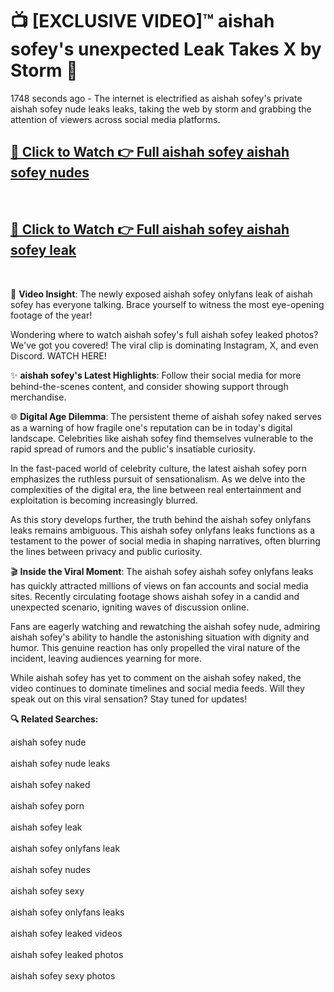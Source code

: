 # 📺 [EXCLUSIVE VIDEO]™ aishah sofey's unexpected Leak Takes X by Storm 🚀

1748 seconds ago - The internet is electrified as aishah sofey's private aishah sofey nude leaks leaks, taking the web by storm and grabbing the attention of viewers across social media platforms.

<h2><a href="https://github-6l9.pages.dev/link1">🔗 Click to Watch 👉 Full aishah sofey aishah sofey nudes</a></h2><br>
<h2><a href="https://github-6l9.pages.dev/link2">🔗 Click to Watch 👉 Full aishah sofey aishah sofey leak</a></h2><br>

🎥 **Video Insight**: The newly exposed aishah sofey onlyfans leak of aishah sofey has everyone talking. Brace yourself to witness the most eye-opening footage of the year!

Wondering where to watch aishah sofey's full aishah sofey leaked photos? We've got you covered! The viral clip is dominating Instagram, X, and even Discord. WATCH HERE!

✨ **aishah sofey's Latest Highlights**: Follow their social media for more behind-the-scenes content, and consider showing support through merchandise.

🌐 **Digital Age Dilemma**: The persistent theme of aishah sofey naked serves as a warning of how fragile one's reputation can be in today's digital landscape. Celebrities like aishah sofey find themselves vulnerable to the rapid spread of rumors and the public's insatiable curiosity.

In the fast-paced world of celebrity culture, the latest aishah sofey porn emphasizes the ruthless pursuit of sensationalism. As we delve into the complexities of the digital era, the line between real entertainment and exploitation is becoming increasingly blurred.

As this story develops further, the truth behind the aishah sofey onlyfans leaks remains ambiguous. This aishah sofey onlyfans leaks functions as a testament to the power of social media in shaping narratives, often blurring the lines between privacy and public curiosity.

🎬 **Inside the Viral Moment**: The aishah sofey aishah sofey onlyfans leaks has quickly attracted millions of views on fan accounts and social media sites. Recently circulating footage shows aishah sofey in a candid and unexpected scenario, igniting waves of discussion online.

Fans are eagerly watching and rewatching the aishah sofey nude, admiring aishah sofey's ability to handle the astonishing situation with dignity and humor. This genuine reaction has only propelled the viral nature of the incident, leaving audiences yearning for more.

While aishah sofey has yet to comment on the aishah sofey naked, the video continues to dominate timelines and social media feeds. Will they speak out on this viral sensation? Stay tuned for updates!

<strong>🔍 Related Searches:</strong>

aishah sofey nude
<br><br>
aishah sofey nude leaks
<br><br>
aishah sofey naked
<br><br>
aishah sofey porn
<br><br>
aishah sofey leak
<br><br>
aishah sofey onlyfans leak
<br><br>
aishah sofey nudes
<br><br>
aishah sofey sexy
<br><br>
aishah sofey onlyfans leaks
<br><br>
aishah sofey leaked videos
<br><br>
aishah sofey leaked photos
<br><br>
aishah sofey sexy photos
<br><br>

